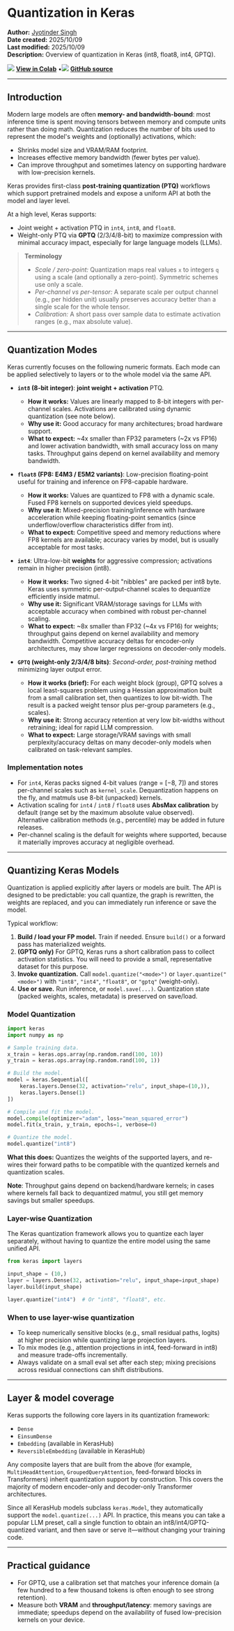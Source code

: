 # Quantization in Keras

**Author:** [Jyotinder Singh](https://x.com/Jyotinder_Singh)<br>
**Date created:** 2025/10/09<br>
**Last modified:** 2025/10/09<br>
**Description:** Overview of quantization in Keras (int8, float8, int4, GPTQ).

<img class="k-inline-icon" src="https://colab.research.google.com/img/colab_favicon.ico"/> [**View in Colab**](https://colab.research.google.com/github/keras-team/keras-io/blob/master/guides/ipynb/quantization/overview.ipynb)  <span class="k-dot">•</span><img class="k-inline-icon" src="https://github.com/favicon.ico"/> [**GitHub source**](https://github.com/keras-team/keras-io/blob/master/guides/quantization/overview.py)

---

## Introduction

Modern large models are often **memory- and bandwidth-bound**: most inference time is spent moving tensors between memory and compute units rather than doing math. Quantization reduces the number of bits used to represent the model's weights and (optionally) activations, which:

* Shrinks model size and VRAM/RAM footprint.
* Increases effective memory bandwidth (fewer bytes per value).
* Can improve throughput and sometimes latency on supporting hardware with low-precision kernels.

Keras provides first-class **post-training quantization (PTQ)** workflows which support pretrained models and expose a uniform API at both the model and layer level.

At a high level, Keras supports:

* Joint weight + activation PTQ in `int4`, `int8`, and `float8`.
* Weight-only PTQ via **GPTQ** (2/3/4/8-bit) to maximize compression with minimal accuracy impact, especially for large language models (LLMs).

> **Terminology**
>
> * *Scale / zero-point:* Quantization maps real values `x` to integers `q` using a scale (and optionally a zero-point). Symmetric schemes use only a scale.
> * *Per-channel vs per-tensor:* A separate scale per output channel (e.g., per hidden unit) usually preserves accuracy better than a single scale for the whole tensor.
> * *Calibration:* A short pass over sample data to estimate activation ranges (e.g., max absolute value).

---

## Quantization Modes

Keras currently focuses on the following numeric formats. Each mode can be applied selectively to layers or to the whole model via the same API.

* **`int8` (8-bit integer)**: **joint weight + activation** PTQ.

  * **How it works:** Values are linearly mapped to 8-bit integers with per-channel scales. Activations are calibrated using dynamic quantization (see note below).
  * **Why use it:** Good accuracy for many architectures; broad hardware support.
  * **What to expect:** ~4x smaller than FP32 parameters (~2x vs FP16) and lower activation bandwidth, with small accuracy loss on many tasks. Throughput gains depend on kernel availability and memory bandwidth.

* **`float8` (FP8: E4M3 / E5M2 variants)**: Low-precision floating-point useful for training and inference on FP8-capable hardware.

  * **How it works:** Values are quantized to FP8 with a dynamic scale. Fused FP8 kernels on supported devices yield speedups.
  * **Why use it:** Mixed-precision training/inference with hardware acceleration while keeping floating-point semantics (since underflow/overflow characteristics differ from int).
  * **What to expect:** Competitive speed and memory reductions where FP8 kernels are available; accuracy varies by model, but is usually acceptable for most tasks.

* **`int4`**: Ultra-low-bit **weights** for aggressive compression; activations remain in higher precision (int8).

  * **How it works:** Two signed 4-bit "nibbles" are packed per int8 byte. Keras uses symmetric per-output-channel scales to dequantize efficiently inside matmul.
  * **Why use it:** Significant VRAM/storage savings for LLMs with acceptable accuracy when combined with robust per-channel scaling.
  * **What to expect:** ~8x smaller than FP32 (~4x vs FP16) for weights; throughput gains depend on kernel availability and memory bandwidth. Competitive accuracy deltas for encoder-only architectures, may show larger regressions on decoder-only models.

* **`GPTQ` (weight-only 2/3/4/8 bits)**: *Second-order, post-training* method minimizing layer output error.

  * **How it works (brief):** For each weight block (group), GPTQ solves a local least-squares problem using a Hessian approximation built from a small calibration set, then quantizes to low bit-width. The result is a packed weight tensor plus per-group parameters (e.g., scales).
  * **Why use it:** Strong accuracy retention at very low bit-widths without retraining; ideal for rapid LLM compression.
  * **What to expect:** Large storage/VRAM savings with small perplexity/accuracy deltas on many decoder-only models when calibrated on task-relevant samples.

### Implementation notes

* For `int4`, Keras packs signed 4-bit values (range = [−8, 7]) and stores per-channel scales such as `kernel_scale`. Dequantization happens on the fly, and matmuls use 8-bit (unpacked) kernels.
* Activation scaling for `int4` / `int8` / `float8` uses **AbsMax calibration** by default (range set by the maximum absolute value observed). Alternative calibration methods (e.g., percentile) may be added in future releases.
* Per-channel scaling is the default for weights where supported, because it materially improves accuracy at negligible overhead.

---

## Quantizing Keras Models

Quantization is applied explicitly after layers or models are built. The API is designed to be predictable: you call quantize, the graph is rewritten, the weights are replaced, and you can immediately run inference or save the model.

Typical workflow:

1. **Build / load your FP model.** Train if needed. Ensure `build()` or a forward pass has materialized weights.
2. **(GPTQ only)** For GPTQ, Keras runs a short calibration pass to collect activation statistics. You will need to provide a small, representative dataset for this purpose.
3. **Invoke quantization.** Call `model.quantize("<mode>")` or `layer.quantize("<mode>")` with `"int8"`, `"int4"`, `"float8"`, or `"gptq"` (weight-only).
4. **Use or save.** Run inference, or `model.save(...)`. Quantization state (packed weights, scales, metadata) is preserved on save/load.

### Model Quantization

```python
import keras
import numpy as np

# Sample training data.
x_train = keras.ops.array(np.random.rand(100, 10))
y_train = keras.ops.array(np.random.rand(100, 1))

# Build the model.
model = keras.Sequential([
    keras.layers.Dense(32, activation="relu", input_shape=(10,)),
    keras.layers.Dense(1)
])

# Compile and fit the model.
model.compile(optimizer="adam", loss="mean_squared_error")
model.fit(x_train, y_train, epochs=1, verbose=0)

# Quantize the model.
model.quantize("int8")
```

**What this does:** Quantizes the weights of the supported layers, and re-wires their forward paths to be compatible with the quantized kernels and quantization scales.

**Note**: Throughput gains depend on backend/hardware kernels; in cases where kernels fall back to dequantized matmul, you still get memory savings but smaller speedups.

### Layer-wise Quantization

The Keras quantization framework allows you to quantize each layer separately, without having to quantize the entire model using the same unified API.

```python
from keras import layers

input_shape = (10,)
layer = layers.Dense(32, activation="relu", input_shape=input_shape)
layer.build(input_shape)

layer.quantize("int4")  # Or "int8", "float8", etc.
```

### When to use layer-wise quantization

* To keep numerically sensitive blocks (e.g., small residual paths, logits) at higher precision while quantizing large projection layers.
* To mix modes (e.g., attention projections in int4, feed-forward in int8) and measure trade-offs incrementally.
* Always validate on a small eval set after each step; mixing precisions across residual connections can shift distributions.

---

## Layer & model coverage

Keras supports the following core layers in its quantization framework:

* `Dense`
* `EinsumDense`
* `Embedding` (available in KerasHub)
* `ReversibleEmbedding` (available in KerasHub)

Any composite layers that are built from the above (for example, `MultiHeadAttention`, `GroupedQueryAttention`, feed-forward blocks in Transformers) inherit quantization support by construction. This covers the majority of modern encoder-only and decoder-only Transformer architectures.

Since all KerasHub models subclass `keras.Model`, they automatically support the `model.quantize(...)` API. In practice, this means you can take a popular LLM preset, call a single function to obtain an int8/int4/GPTQ-quantized variant, and then save or serve it—without changing your training code.

---

## Practical guidance

* For GPTQ, use a calibration set that matches your inference domain (a few hundred to a few thousand tokens is often enough to see strong retention).
* Measure both **VRAM** and **throughput/latency**: memory savings are immediate; speedups depend on the availability of fused low-precision kernels on your device.
